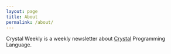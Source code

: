 ```yaml
---
layout: page
title: About
permalink: /about/
---
```


Crystal Weekly is a weekly newsletter about [Crystal](http://www.crystal-lang.com) Programming Language.
